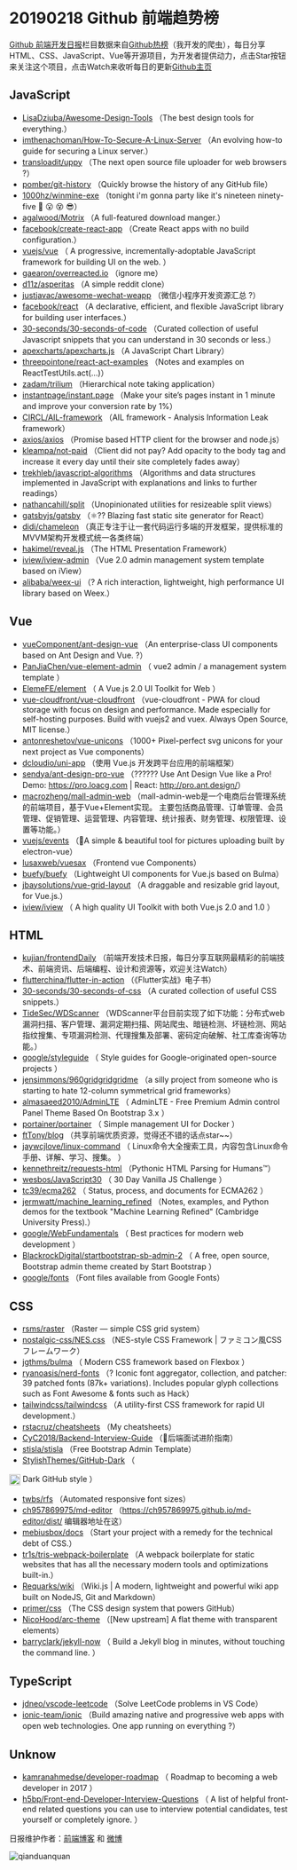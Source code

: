# 20190218 Github 前端趋势榜

[Github 前端开发日报](https://qdkfweb.cn/c/news)栏目数据来自[Github热榜](https://github.qdkfweb.cn/)（我开发的爬虫），每日分享HTML、CSS、JavaScript、Vue等开源项目，为开发者提供动力，点击Star按钮来关注这个项目，点击Watch来收听每日的更新[Github主页](https://github.com/kujian/githubTrending)
## JavaScript

* [LisaDziuba/Awesome-Design-Tools](https://github.com/LisaDziuba/Awesome-Design-Tools) （The best design tools for everything.）
* [imthenachoman/How-To-Secure-A-Linux-Server](https://github.com/imthenachoman/How-To-Secure-A-Linux-Server) （An evolving how-to guide for securing a Linux server.）
* [transloadit/uppy](https://github.com/transloadit/uppy) （The next open source file uploader for web browsers ?）
* [pomber/git-history](https://github.com/pomber/git-history) （Quickly browse the history of any GitHub file）
* [1000hz/winmine-exe](https://github.com/1000hz/winmine-exe) （tonight i'm gonna party like it's nineteen ninety-five &#x1f642; &#x1f62e; &#x1f635; &#x1f60e;）
* [agalwood/Motrix](https://github.com/agalwood/Motrix) （A full-featured download manger.）
* [facebook/create-react-app](https://github.com/facebook/create-react-app) （Create React apps with no build configuration.）
* [vuejs/vue](https://github.com/vuejs/vue) （
        A progressive, incrementally-adoptable JavaScript framework for building UI on the web.
      ）
* [gaearon/overreacted.io](https://github.com/gaearon/overreacted.io) （ignore me）
* [d11z/asperitas](https://github.com/d11z/asperitas) （A simple reddit clone）
* [justjavac/awesome-wechat-weapp](https://github.com/justjavac/awesome-wechat-weapp) （微信小程序开发资源汇总 ?）
* [facebook/react](https://github.com/facebook/react) （A declarative, efficient, and flexible JavaScript library for building user interfaces.）
* [30-seconds/30-seconds-of-code](https://github.com/30-seconds/30-seconds-of-code) （Curated collection of useful Javascript snippets that you can understand in 30 seconds or less.）
* [apexcharts/apexcharts.js](https://github.com/apexcharts/apexcharts.js) （A JavaScript Chart Library）
* [threepointone/react-act-examples](https://github.com/threepointone/react-act-examples) （Notes and examples on ReactTestUtils.act(...)）
* [zadam/trilium](https://github.com/zadam/trilium) （Hierarchical note taking application）
* [instantpage/instant.page](https://github.com/instantpage/instant.page) （Make your site’s pages instant in 1 minute and improve your conversion rate by 1%）
* [CIRCL/AIL-framework](https://github.com/CIRCL/AIL-framework) （AIL framework - Analysis Information Leak framework）
* [axios/axios](https://github.com/axios/axios) （Promise based HTTP client for the browser and node.js）
* [kleampa/not-paid](https://github.com/kleampa/not-paid) （Client did not pay? Add opacity to the body tag and increase it every day until their site completely fades away）
* [trekhleb/javascript-algorithms](https://github.com/trekhleb/javascript-algorithms) （Algorithms and data structures implemented in JavaScript with explanations and links to further readings）
* [nathancahill/split](https://github.com/nathancahill/split) （Unopinionated utilities for resizeable split views）
* [gatsbyjs/gatsby](https://github.com/gatsbyjs/gatsby) （⚛️?? Blazing fast static site generator for React）
* [didi/chameleon](https://github.com/didi/chameleon) （真正专注于让一套代码运行多端的开发框架，提供标准的MVVM架构开发模式统一各类终端）
* [hakimel/reveal.js](https://github.com/hakimel/reveal.js) （The HTML Presentation Framework）
* [iview/iview-admin](https://github.com/iview/iview-admin) （Vue 2.0 admin management system template based on iView）
* [alibaba/weex-ui](https://github.com/alibaba/weex-ui) （? A rich interaction, lightweight, high performance UI library based on Weex.）

## Vue

* [vueComponent/ant-design-vue](https://github.com/vueComponent/ant-design-vue) （An enterprise-class UI components based on Ant Design and Vue. ?）
* [PanJiaChen/vue-element-admin](https://github.com/PanJiaChen/vue-element-admin) （
        vue2 admin / a management system template
      ）
* [ElemeFE/element](https://github.com/ElemeFE/element) （
        A Vue.js 2.0 UI Toolkit for Web
      ）
* [vue-cloudfront/vue-cloudfront](https://github.com/vue-cloudfront/vue-cloudfront) （vue-cloudfront - PWA for cloud storage with focus on design and performance. Made especially for self-hosting purposes. Build with vuejs2 and vuex. Always Open Source, MIT license.）
* [antonreshetov/vue-unicons](https://github.com/antonreshetov/vue-unicons) （1000+ Pixel-perfect svg unicons for your next project as Vue components）
* [dcloudio/uni-app](https://github.com/dcloudio/uni-app) （使用 Vue.js 开发跨平台应用的前端框架）
* [sendya/ant-design-pro-vue](https://github.com/sendya/ant-design-pro-vue) （??‍???‍? Use Ant Design Vue like a Pro! Demo: <a href="https://pro.loacg.com" rel="nofollow">https://pro.loacg.com</a> | React: <a href="http://pro.ant.design/" rel="nofollow">http://pro.ant.design/</a>）
* [macrozheng/mall-admin-web](https://github.com/macrozheng/mall-admin-web) （mall-admin-web是一个电商后台管理系统的前端项目，基于Vue+Element实现。 主要包括商品管理、订单管理、会员管理、促销管理、运营管理、内容管理、统计报表、财务管理、权限管理、设置等功能。）
* [vuejs/events](https://github.com/vuejs/events) （&#x1f680;A simple &amp; beautiful tool for pictures uploading built by electron-vue）
* [lusaxweb/vuesax](https://github.com/lusaxweb/vuesax) （Frontend vue Components）
* [buefy/buefy](https://github.com/buefy/buefy) （Lightweight UI components for Vue.js based on Bulma）
* [jbaysolutions/vue-grid-layout](https://github.com/jbaysolutions/vue-grid-layout) （A draggable and resizable grid layout, for Vue.js.）
* [iview/iview](https://github.com/iview/iview) （
        A high quality UI Toolkit with both Vue.js 2.0 and 1.0
      ）

## HTML

* [kujian/frontendDaily](https://github.com/kujian/frontendDaily) （前端开发技术日报，每日分享互联网最精彩的前端技术、前端资讯、后端编程、设计和资源等，欢迎关注Watch）
* [flutterchina/flutter-in-action](https://github.com/flutterchina/flutter-in-action) （《Flutter实战》电子书）
* [30-seconds/30-seconds-of-css](https://github.com/30-seconds/30-seconds-of-css) （A curated collection of useful CSS snippets.）
* [TideSec/WDScanner](https://github.com/TideSec/WDScanner) （WDScanner平台目前实现了如下功能：分布式web漏洞扫描、客户管理、漏洞定期扫描、网站爬虫、暗链检测、坏链检测、网站指纹搜集、专项漏洞检测、代理搜集及部署、密码定向破解、社工库查询等功能。）
* [google/styleguide](https://github.com/google/styleguide) （
        Style guides for Google-originated open-source projects
      ）
* [jensimmons/960gridgridgridme](https://github.com/jensimmons/960gridgridgridme) （a silly project from someone who is starting to hate 12-column symmetrical grid frameworks）
* [almasaeed2010/AdminLTE](https://github.com/almasaeed2010/AdminLTE) （
        AdminLTE - Free Premium Admin control Panel Theme Based On Bootstrap 3.x
      ）
* [portainer/portainer](https://github.com/portainer/portainer) （
        Simple management UI for Docker
      ）
* [ftTony/blog](https://github.com/ftTony/blog) （共享前端优质资源，觉得还不错的话点star~~）
* [jaywcjlove/linux-command](https://github.com/jaywcjlove/linux-command) （
        Linux命令大全搜索工具，内容包含Linux命令手册、详解、学习、搜集。
      ）
* [kennethreitz/requests-html](https://github.com/kennethreitz/requests-html) （Pythonic HTML Parsing for Humans™）
* [wesbos/JavaScript30](https://github.com/wesbos/JavaScript30) （
        30 Day Vanilla JS Challenge
      ）
* [tc39/ecma262](https://github.com/tc39/ecma262) （
        Status, process, and documents for ECMA262
      ）
* [jermwatt/machine_learning_refined](https://github.com/jermwatt/machine_learning_refined) （Notes, examples, and Python demos for the textbook "Machine Learning Refined" (Cambridge University Press).）
* [google/WebFundamentals](https://github.com/google/WebFundamentals) （
        Best practices for modern web development
      ）
* [BlackrockDigital/startbootstrap-sb-admin-2](https://github.com/BlackrockDigital/startbootstrap-sb-admin-2) （
        A free, open source, Bootstrap admin theme created by Start Bootstrap
      ）
* [google/fonts](https://github.com/google/fonts) （Font files available from Google Fonts）

## CSS

* [rsms/raster](https://github.com/rsms/raster) （Raster — simple CSS grid system）
* [nostalgic-css/NES.css](https://github.com/nostalgic-css/NES.css) （NES-style CSS Framework | ファミコン風CSSフレームワーク）
* [jgthms/bulma](https://github.com/jgthms/bulma) （
        Modern CSS framework based on Flexbox
      ）
* [ryanoasis/nerd-fonts](https://github.com/ryanoasis/nerd-fonts) （? Iconic font aggregator, collection, and patcher: 39 patched fonts (87k+ variations). Includes popular glyph collections such as Font Awesome &amp; fonts such as Hack）
* [tailwindcss/tailwindcss](https://github.com/tailwindcss/tailwindcss) （A utility-first CSS framework for rapid UI development.）
* [rstacruz/cheatsheets](https://github.com/rstacruz/cheatsheets) （My cheatsheets）
* [CyC2018/Backend-Interview-Guide](https://github.com/CyC2018/Backend-Interview-Guide) （&#x1f4af;后端面试进阶指南）
* [stisla/stisla](https://github.com/stisla/stisla) （Free Bootstrap Admin Template）
* [StylishThemes/GitHub-Dark](https://github.com/StylishThemes/GitHub-Dark) （
        
<img class="emoji" title=":octocat:" alt=":octocat:" src="https://assets-cdn.github.com/images/icons/emoji/octocat.png" height="20" width="20" align="absmiddle"> Dark GitHub style
      ）
* [twbs/rfs](https://github.com/twbs/rfs) （Automated responsive font sizes）
* [ch957869975/md-editor](https://github.com/ch957869975/md-editor) （<a href="https://ch957869975.github.io/md-editor/dist/" rel="nofollow">https://ch957869975.github.io/md-editor/dist/</a> 编辑器地址在这）
* [mebiusbox/docs](https://github.com/mebiusbox/docs) （Start your project with a remedy for the technical debt of CSS.）
* [tr1s/tris-webpack-boilerplate](https://github.com/tr1s/tris-webpack-boilerplate) （A webpack boilerplate for static websites that has all the necessary modern tools and optimizations built-in.）
* [Requarks/wiki](https://github.com/Requarks/wiki) （Wiki.js | A modern, lightweight and powerful wiki app built on NodeJS, Git and Markdown）
* [primer/css](https://github.com/primer/css) （The CSS design system that powers GitHub）
* [NicoHood/arc-theme](https://github.com/NicoHood/arc-theme) （[New upstream] A flat theme with transparent elements）
* [barryclark/jekyll-now](https://github.com/barryclark/jekyll-now) （
        Build a Jekyll blog in minutes, without touching the command line.
      ）

## TypeScript

* [jdneo/vscode-leetcode](https://github.com/jdneo/vscode-leetcode) （Solve LeetCode problems in VS Code）
* [ionic-team/ionic](https://github.com/ionic-team/ionic) （Build amazing native and progressive web apps with open web technologies. One app running on everything ?）

## Unknow

* [kamranahmedse/developer-roadmap](https://github.com/kamranahmedse/developer-roadmap) （
        Roadmap to becoming a web developer in 2017
      ）
* [h5bp/Front-end-Developer-Interview-Questions](https://github.com/h5bp/Front-end-Developer-Interview-Questions) （
        A list of helpful front-end related questions you can use to interview potential candidates, test yourself or completely ignore.
      ）


日报维护作者：[前端博客](https://qdkfweb.cn/) 和 [微博](https://qdkfweb.cn/go/weibo)

![qianduanquan](https://user-images.githubusercontent.com/3055447/38468989-651132ac-3b80-11e8-8e6b-15122322a9d7.png)